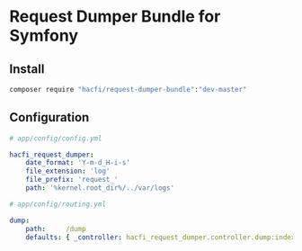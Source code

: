 # Request Dumper Bundle for Symfony


## Install


``` sh
composer require "hacfi/request-dumper-bundle":"dev-master"
```

## Configuration


``` yml
# app/config/config.yml

hacfi_request_dumper:
    date_format: 'Y-m-d_H-i-s'
    file_extension: 'log'
    file_prefix: 'request_'
    path: '%kernel.root_dir%/../var/logs'
```

``` yml
# app/config/routing.yml

dump:
    path:     /dump
    defaults: { _controller: hacfi_request_dumper.controller.dump:indexAction }
```
